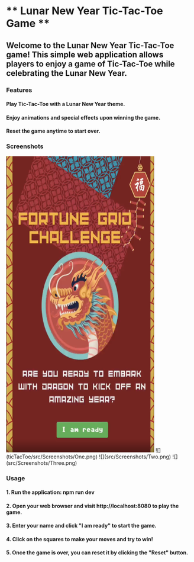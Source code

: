 # ** Lunar New Year Tic-Tac-Toe Game **
## Welcome to the Lunar New Year Tic-Tac-Toe game! This simple web application allows players to enjoy a game of Tic-Tac-Toe while celebrating the Lunar New Year.

### Features
#### Play Tic-Tac-Toe with a Lunar New Year theme.
#### Enjoy animations and special effects upon winning the game.
#### Reset the game anytime to start over.

### Screenshots

<img src="ticTacToe/src/Screenshots/One.png" width="400" height="800">
![](ticTacToe/src/Screenshots/One.png)
![](src/Screenshots/Two.png)
![](src/Screenshots/Three.png)


### Usage
#### 1. Run the application: npm run dev
#### 2. Open your web browser and visit http://localhost:8080 to play the game.
#### 3. Enter your name and click "I am ready" to start the game.
#### 4. Click on the squares to make your moves and try to win!
#### 5. Once the game is over, you can reset it by clicking the "Reset" button.
